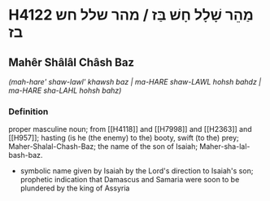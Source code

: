 # H4122 מַהֵר שָׁלָל חָשׁ בַּז / מהר שלל חש בז

## Mahêr Shâlâl Châsh Baz

_(mah-hare' shaw-lawl' khawsh baz | ma-HARE shaw-LAWL hohsh bahdz | ma-HARE sha-LAHL hohsh bahz)_

### Definition

proper masculine noun; from [[H4118]] and [[H7998]] and [[H2363]] and [[H957]]; hasting (is he (the enemy) to the) booty, swift (to the) prey; Maher-Shalal-Chash-Baz; the name of the son of Isaiah; Maher-sha-lal-bash-baz.

- symbolic name given by Isaiah by the Lord's direction to Isaiah's son; prophetic indication that Damascus and Samaria were soon to be plundered by the king of Assyria
